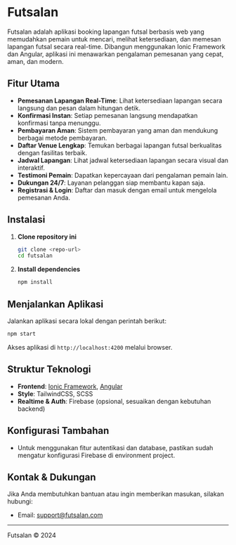 # Futsalan

Futsalan adalah aplikasi booking lapangan futsal berbasis web yang memudahkan pemain untuk mencari, melihat ketersediaan, dan memesan lapangan futsal secara real-time. Dibangun menggunakan Ionic Framework dan Angular, aplikasi ini menawarkan pengalaman pemesanan yang cepat, aman, dan modern.

## Fitur Utama

- **Pemesanan Lapangan Real-Time**: Lihat ketersediaan lapangan secara langsung dan pesan dalam hitungan detik.
- **Konfirmasi Instan**: Setiap pemesanan langsung mendapatkan konfirmasi tanpa menunggu.
- **Pembayaran Aman**: Sistem pembayaran yang aman dan mendukung berbagai metode pembayaran.
- **Daftar Venue Lengkap**: Temukan berbagai lapangan futsal berkualitas dengan fasilitas terbaik.
- **Jadwal Lapangan**: Lihat jadwal ketersediaan lapangan secara visual dan interaktif.
- **Testimoni Pemain**: Dapatkan kepercayaan dari pengalaman pemain lain.
- **Dukungan 24/7**: Layanan pelanggan siap membantu kapan saja.
- **Registrasi & Login**: Daftar dan masuk dengan email untuk mengelola pemesanan Anda.

## Instalasi

1. **Clone repository ini**
   ```bash
   git clone <repo-url>
   cd futsalan
   ```
2. **Install dependencies**
   ```bash
   npm install
   ```

## Menjalankan Aplikasi

Jalankan aplikasi secara lokal dengan perintah berikut:

```bash
npm start
```

Akses aplikasi di `http://localhost:4200` melalui browser.

## Struktur Teknologi

- **Frontend**: [Ionic Framework](https://ionicframework.com/), [Angular](https://angular.io/)
- **Style**: TailwindCSS, SCSS
- **Realtime & Auth**: Firebase (opsional, sesuaikan dengan kebutuhan backend)

## Konfigurasi Tambahan

- Untuk menggunakan fitur autentikasi dan database, pastikan sudah mengatur konfigurasi Firebase di environment project.

## Kontak & Dukungan

Jika Anda membutuhkan bantuan atau ingin memberikan masukan, silakan hubungi:

- Email: [support@futsalan.com](mailto:support@futsalan.com)

---

Futsalan © 2024
